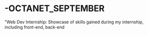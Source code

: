 # -OCTANET_SEPTEMBER
"Web Dev Internship: Showcase of skills gained during my internship, including front-end, back-end
